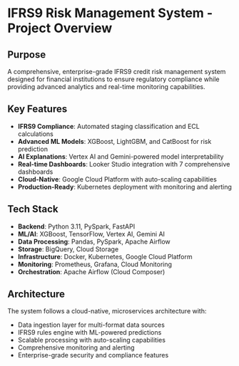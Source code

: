 # IFRS9 Risk Management System - Project Overview

## Purpose
A comprehensive, enterprise-grade IFRS9 credit risk management system designed for financial institutions to ensure regulatory compliance while providing advanced analytics and real-time monitoring capabilities.

## Key Features
- **IFRS9 Compliance**: Automated staging classification and ECL calculations
- **Advanced ML Models**: XGBoost, LightGBM, and CatBoost for risk prediction  
- **AI Explanations**: Vertex AI and Gemini-powered model interpretability
- **Real-time Dashboards**: Looker Studio integration with 7 comprehensive dashboards
- **Cloud-Native**: Google Cloud Platform with auto-scaling capabilities
- **Production-Ready**: Kubernetes deployment with monitoring and alerting

## Tech Stack
- **Backend**: Python 3.11, PySpark, FastAPI
- **ML/AI**: XGBoost, TensorFlow, Vertex AI, Gemini AI
- **Data Processing**: Pandas, PySpark, Apache Airflow
- **Storage**: BigQuery, Cloud Storage
- **Infrastructure**: Docker, Kubernetes, Google Cloud Platform
- **Monitoring**: Prometheus, Grafana, Cloud Monitoring
- **Orchestration**: Apache Airflow (Cloud Composer)

## Architecture
The system follows a cloud-native, microservices architecture with:
- Data ingestion layer for multi-format data sources
- IFRS9 rules engine with ML-powered predictions
- Scalable processing with auto-scaling capabilities
- Comprehensive monitoring and alerting
- Enterprise-grade security and compliance features